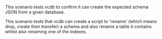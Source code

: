 This scenario tests vcdb to confirm it can create the expected schema JSON from a given database.

This scenario tests that vcdb can create a script to 'rename' (which means drop, create then transfer) a schema and also rename a table it contains whilst also renaming one of the indexes.
